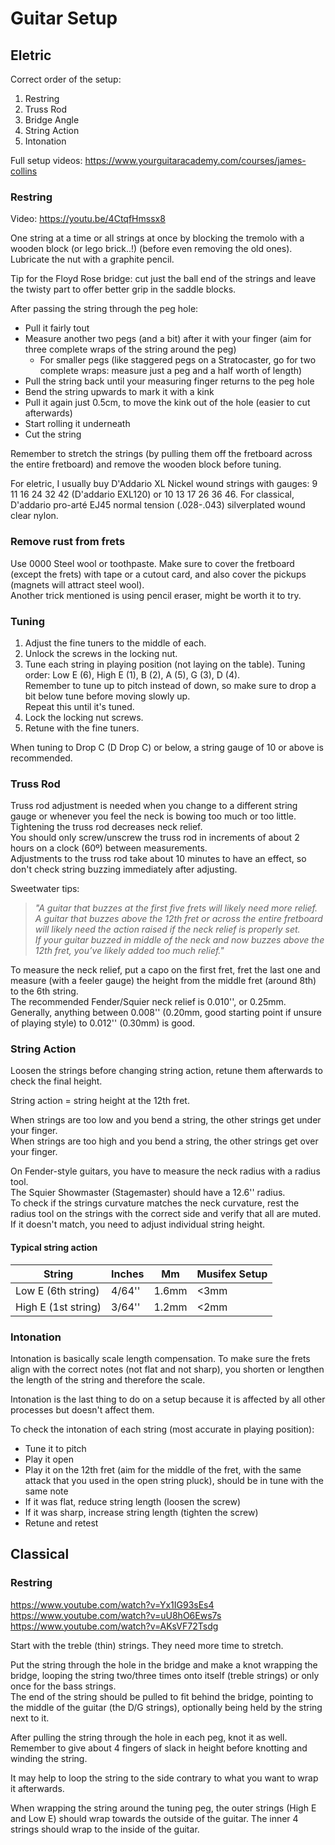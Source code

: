 # Guitar Setup

## Eletric

Correct order of the setup:
1. Restring
2. Truss Rod
3. Bridge Angle
4. String Action
5. Intonation

Full setup videos: https://www.yourguitaracademy.com/courses/james-collins

### Restring

Video: https://youtu.be/4CtqfHmssx8

One string at a time or all strings at once by blocking the tremolo with a wooden block (or lego brick..!) (before even removing the old ones).  
Lubricate the nut with a graphite pencil.

Tip for the Floyd Rose bridge: cut just the ball end of the strings and leave the twisty part to offer better grip in the saddle blocks.

After passing the string through the peg hole:
- Pull it fairly tout
- Measure another two pegs (and a bit) after it with your finger (aim for three complete wraps of the string around the peg)
  - For smaller pegs (like staggered pegs on a Stratocaster, go for two complete wraps: measure just a peg and a half worth of length)
- Pull the string back until your measuring finger returns to the peg hole
- Bend the string upwards to mark it with a kink
- Pull it again just 0.5cm, to move the kink out of the hole (easier to cut afterwards)
- Start rolling it underneath
- Cut the string

Remember to stretch the strings (by pulling them off the fretboard across the entire fretboard) and remove the wooden block before tuning.

For eletric, I usually buy D'Addario XL Nickel wound strings with gauges: 9 11 16 24 32 42 (D'addario EXL120) or 10 13 17 26 36 46.
For classical, D'addario pro-arté EJ45 normal tension (.028-.043) silverplated wound clear nylon. 

### Remove rust from frets

Use 0000 Steel wool or toothpaste. Make sure to cover the fretboard (except the frets) with tape or a cutout card, and also cover the pickups (magnets will attract steel wool).  
Another trick mentioned is using pencil eraser, might be worth it to try.

### Tuning

1. Adjust the fine tuners to the middle of each.
2. Unlock the screws in the locking nut.
3. Tune each string in playing position (not laying on the table).
   Tuning order: Low E (6), High E (1), B (2), A (5), G (3), D (4).  
   Remember to tune up to pitch instead of down, so make sure to drop a bit below tune before moving slowly up.  
   Repeat this until it's tuned.
4. Lock the locking nut screws.
5. Retune with the fine tuners.

When tuning to Drop C (D Drop C) or below, a string gauge of 10 or above is recommended.

### Truss Rod

Truss rod adjustment is needed when you change to a different string gauge or whenever you feel the neck is bowing too much or too little.  
Tightening the truss rod decreases neck relief.  
You should only screw/unscrew the truss rod in increments of about 2 hours on a clock (60º) between measurements.  
Adjustments to the truss rod take about 10 minutes to have an effect, so don't check string buzzing immediately after adjusting.

Sweetwater tips:
> *"A guitar that buzzes at the first five frets will likely need more relief.  
> A guitar that buzzes above the 12th fret or across the entire fretboard will likely need the action raised if the neck relief is properly set.  
> If your guitar buzzed in middle of the neck and now buzzes above the 12th fret, you’ve likely added too much relief."*

To measure the neck relief, put a capo on the first fret, fret the last one and measure (with a feeler gauge) the height from the middle fret (around 8th) to the 6th string.  
The recommended Fender/Squier neck relief is 0.010'', or 0.25mm. Generally, anything between 0.008'' (0.20mm, good starting point if unsure of playing style) to 0.012'' (0.30mm) is good.


### String Action

Loosen the strings before changing string action, retune them afterwards to check the final height.

String action = string height at the 12th fret.

When strings are too low and you bend a string, the other strings get under your finger.  
When strings are too high and you bend a string, the other strings get over your finger.

On Fender-style guitars, you have to measure the neck radius with a radius tool.  
The Squier Showmaster (Stagemaster) should have a 12.6'' radius.  
To check if the strings curvature matches the neck curvature, rest the radius tool on the strings with the correct side and verify that all are muted. If it doesn't match, you need to adjust individual string height.

#### Typical string action

| String              | Inches | Mm    | Musifex Setup |
| ------------------- | ------ | ----- | ------------- |
| Low E (6th string)  | 4/64'' | 1.6mm | <3mm          |
| High E (1st string) | 3/64'' | 1.2mm | <2mm          |


### Intonation

Intonation is basically scale length compensation. To make sure the frets align with the correct notes (not flat and not sharp), you shorten or lengthen the length of the string and therefore the scale.

Intonation is the last thing to do on a setup because it is affected by all other processes but doesn't affect them.

To check the intonation of each string (most accurate in playing position):
- Tune it to pitch
- Play it open
- Play it on the 12th fret (aim for the middle of the fret, with the same attack that you used in the open string pluck), should be in tune with the same note
- If it was flat, reduce string length (loosen the screw)
- If it was sharp, increase string length (tighten the screw)
- Retune and retest

## Classical

### Restring

https://www.youtube.com/watch?v=Yx1IG93sEs4  
https://www.youtube.com/watch?v=uU8hO6Ews7s  
https://www.youtube.com/watch?v=AKsVF72Tsdg

Start with the treble (thin) strings. They need more time to stretch.

Put the string through the hole in the bridge and make a knot wrapping the bridge, looping the string two/three times onto itself (treble strings) or only once for the bass strings.  
The end of the string should be pulled to fit behind the bridge, pointing to the middle of the guitar (the D/G strings), optionally being held by the string next to it.

After pulling the string through the hole in each peg, knot it as well. Remember to give about 4 fingers of slack in height before knotting and winding the string.

It may help to loop the string to the side contrary to what you want to wrap it afterwards.

When wrapping the string around the tuning peg, the outer strings (High E and Low E) should wrap towards the outside of the guitar. The inner 4 strings should wrap to the inside of the guitar.

